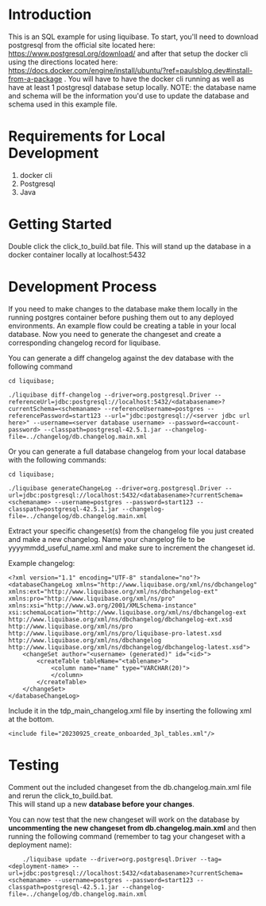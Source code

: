 # Introduction 
This is an SQL example for using liquibase. To start, you'll need to download postgresql from the official site
located here: https://www.postgresql.org/download/ and after that setup the docker cli using the directions located here: https://docs.docker.com/engine/install/ubuntu/?ref=paulsblog.dev#install-from-a-package
.  You will have to have the docker cli running as well as have at least 1 postgresql database setup locally.  NOTE: the database name and schema will be the information you'd use to update the database and schema used
in this example file.


# Requirements for Local Development
1. docker cli
2. Postgresql
3. Java

# Getting Started
Double click the click_to_build.bat file. This will stand up the database in a docker container locally at localhost:5432

# Development Process
If you need to make changes to the database make them locally in the running postgres container before 
pushing them out to any deployed environments. 
An example flow could be creating a table in your local database. Now you need to generate the changeset and 
create a corresponding changelog record for liquibase. 

You can generate a diff changelog against the dev database with the following command
```
cd liquibase;

./liquibase diff-changelog --driver=org.postgresql.Driver --referenceUrl=jdbc:postgresql://localhost:5432/<databasename>?currentSchema=<schemaname> --referenceUsername=postgres --referencePassword=start123 --url="jdbc:postgresql://<server jdbc url here>" --username=<server database username> --password=<account-password> --classpath=postgresql-42.5.1.jar --changelog-file=../changelog/db.changelog.main.xml
```

Or you can generate a full database changelog from your 
local database with the following commands:
```
cd liquibase;

./liquibase generateChangeLog --driver=org.postgresql.Driver --url=jdbc:postgresql://localhost:5432/<databasename>?currentSchema=<schemaname> --username=postgres --password=start123 --classpath=postgresql-42.5.1.jar --changelog-file=../changelog/db.changelog.main.xml
```

Extract your specific changeset(s) from the changelog file you just created and make a new changelog. Name your changelog file to be yyyymmdd_useful_name.xml and make sure to increment the changeset id.

Example changelog:
```
<?xml version="1.1" encoding="UTF-8" standalone="no"?>
<databaseChangeLog xmlns="http://www.liquibase.org/xml/ns/dbchangelog" xmlns:ext="http://www.liquibase.org/xml/ns/dbchangelog-ext" xmlns:pro="http://www.liquibase.org/xml/ns/pro" xmlns:xsi="http://www.w3.org/2001/XMLSchema-instance" xsi:schemaLocation="http://www.liquibase.org/xml/ns/dbchangelog-ext http://www.liquibase.org/xml/ns/dbchangelog/dbchangelog-ext.xsd http://www.liquibase.org/xml/ns/pro http://www.liquibase.org/xml/ns/pro/liquibase-pro-latest.xsd http://www.liquibase.org/xml/ns/dbchangelog http://www.liquibase.org/xml/ns/dbchangelog/dbchangelog-latest.xsd">
    <changeSet author="<username> (generated)" id="<id>">
        <createTable tableName="<tablename>">
            <column name="name" type="VARCHAR(20)">
            </column>
        </createTable>
    </changeSet>
</databaseChangeLog>
```

 Include it in the tdp_main_changelog.xml file by inserting the following xml at the bottom. 

```<include file="20230925_create_onboarded_3pl_tables.xml"/>```

# Testing
Comment out the included changeset from the db.changelog.main.xml file and rerun the click_to_build.bat. \
This will stand up a new **database before your changes**. 


You can now test that the new changeset will work on the database by **uncommenting the new changeset 
from db.changelog.main.xml** and then running the following command (remember to tag your changeset with a deployment name):
```
    ./liquibase update --driver=org.postgresql.Driver --tag=<deployment-name> --url=jdbc:postgresql://localhost:5432/<databasename>?currentSchema=<schemaname> --username=postgres --password=start123 --classpath=postgresql-42.5.1.jar --changelog-file=../changelog/db.changelog.main.xml
```
